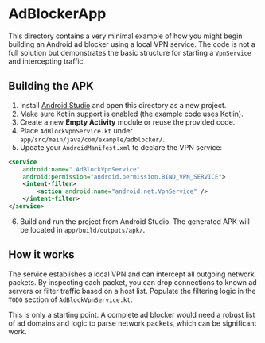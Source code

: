# AdBlockerApp

This directory contains a very minimal example of how you might begin
building an Android ad blocker using a local VPN service. The code is
not a full solution but demonstrates the basic structure for starting a
`VpnService` and intercepting traffic.

## Building the APK

1. Install [Android Studio](https://developer.android.com/studio) and
   open this directory as a new project.
2. Make sure Kotlin support is enabled (the example code uses Kotlin).
3. Create a new **Empty Activity** module or reuse the provided code.
4. Place `AdBlockVpnService.kt` under
   `app/src/main/java/com/example/adblocker/`.
5. Update your `AndroidManifest.xml` to declare the VPN service:

```xml
<service
    android:name=".AdBlockVpnService"
    android:permission="android.permission.BIND_VPN_SERVICE">
    <intent-filter>
        <action android:name="android.net.VpnService" />
    </intent-filter>
</service>
```

6. Build and run the project from Android Studio. The generated APK will
   be located in `app/build/outputs/apk/`.

## How it works

The service establishes a local VPN and can intercept all outgoing
network packets. By inspecting each packet, you can drop connections to
known ad servers or filter traffic based on a host list. Populate the
filtering logic in the `TODO` section of `AdBlockVpnService.kt`.

This is only a starting point. A complete ad blocker would need a robust
list of ad domains and logic to parse network packets, which can be
significant work.
